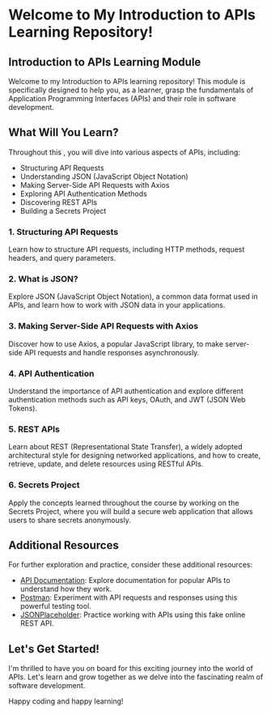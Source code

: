 
# Welcome to My Introduction to APIs Learning Repository!

## Introduction to APIs Learning Module

Welcome to my Introduction to APIs learning repository! This module is specifically designed to help you, as a learner, grasp the fundamentals of Application Programming Interfaces (APIs) and their role in software development.

## What Will You Learn?

Throughout this , you will dive into various aspects of APIs, including:

- Structuring API Requests
- Understanding JSON (JavaScript Object Notation)
- Making Server-Side API Requests with Axios
- Exploring API Authentication Methods
- Discovering REST APIs
- Building a Secrets Project

### 1. Structuring API Requests

Learn how to structure API requests, including HTTP methods, request headers, and query parameters.

### 2. What is JSON?

Explore JSON (JavaScript Object Notation), a common data format used in APIs, and learn how to work with JSON data in your applications.

### 3. Making Server-Side API Requests with Axios

Discover how to use Axios, a popular JavaScript library, to make server-side API requests and handle responses asynchronously.

### 4. API Authentication

Understand the importance of API authentication and explore different authentication methods such as API keys, OAuth, and JWT (JSON Web Tokens).

### 5. REST APIs

Learn about REST (Representational State Transfer), a widely adopted architectural style for designing networked applications, and how to create, retrieve, update, and delete resources using RESTful APIs.

### 6. Secrets Project

Apply the concepts learned throughout the course by working on the Secrets Project, where you will build a secure web application that allows users to share secrets anonymously.


## Additional Resources

For further exploration and practice, consider these additional resources:

- [API Documentation](https://example.com/api-docs): Explore documentation for popular APIs to understand how they work.
- [Postman](https://www.postman.com/): Experiment with API requests and responses using this powerful testing tool.
- [JSONPlaceholder](https://jsonplaceholder.typicode.com/): Practice working with APIs using this fake online REST API.

## Let's Get Started!

I'm thrilled to have you on board for this exciting journey into the world of APIs. Let's learn and grow together as we delve into the fascinating realm of software development.

Happy coding and happy learning!

